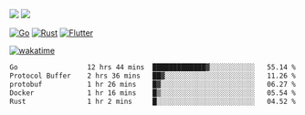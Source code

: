 [![](https://img.shields.io/badge/Windows_11-Pro-292e33?style=flat-square&logo=windows&logoColor=ffffff)](https://www.microsoft.com/en-us/windows/)
[![](https://img.shields.io/badge/macOS-Sonoma-292e33?style=flat-square&logo=apple&logoColor=ffffff)](https://www.apple.com/macbook-pro/) 

[![Go](https://img.shields.io/badge/-Go-DEA584?style=flat&logo=go&logoColor=000000)](https://golang.org/)
[![Rust](https://img.shields.io/badge/-Rust-DEA584?style=flat&logo=rust&logoColor=000000)](https://www.rust-lang.org)
[![Flutter](https://img.shields.io/badge/-Flutter-DEA584?style=flat&logo=flutter&logoColor=000000)](https://flutter.dev/)

[![wakatime](https://wakatime.com/badge/user/9bb0c784-91ca-4b5c-8e9c-b13ece0f7b09.svg)](https://wakatime.com/@9bb0c784-91ca-4b5c-8e9c-b13ece0f7b09)


<!--START_SECTION:waka-->

```txt
Go                 12 hrs 44 mins  █████████████▓░░░░░░░░░░░   55.14 %
Protocol Buffer    2 hrs 36 mins   ██▓░░░░░░░░░░░░░░░░░░░░░░   11.26 %
protobuf           1 hr 26 mins    █▓░░░░░░░░░░░░░░░░░░░░░░░   06.27 %
Docker             1 hr 16 mins    █▒░░░░░░░░░░░░░░░░░░░░░░░   05.54 %
Rust               1 hr 2 mins     █░░░░░░░░░░░░░░░░░░░░░░░░   04.52 %
```

<!--END_SECTION:waka-->
